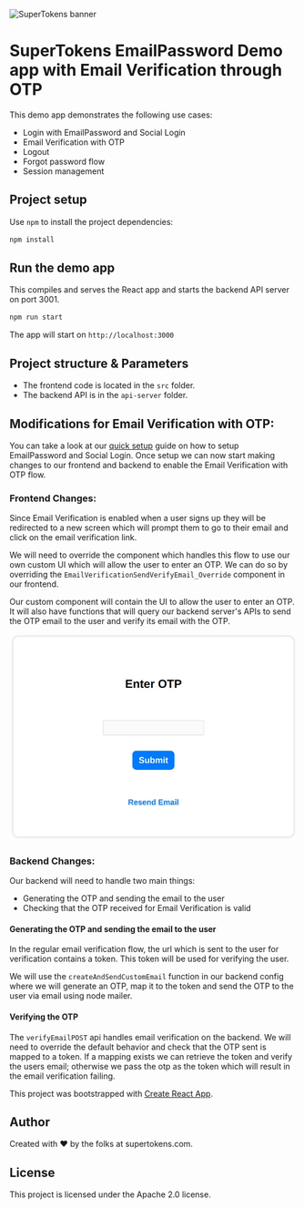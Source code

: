 ![SuperTokens banner](https://raw.githubusercontent.com/supertokens/supertokens-logo/master/images/Artboard%20%E2%80%93%2027%402x.png)

# SuperTokens EmailPassword Demo app with Email Verification through OTP

This demo app demonstrates the following use cases:

-   Login with EmailPassword and Social Login
-   Email Verification with OTP
-   Logout
-   Forgot password flow
-   Session management

## Project setup

Use `npm` to install the project dependencies:

```bash
npm install
```

## Run the demo app

This compiles and serves the React app and starts the backend API server on port 3001.

```bash
npm run start
```

The app will start on `http://localhost:3000`

## Project structure & Parameters

-   The frontend code is located in the `src` folder.
-   The backend API is in the `api-server` folder.

## Modifications for Email Verification with OTP:

You can take a look at our [quick setup](https://supertokens.com/docs/thirdpartyemailpassword/introduction) guide on how to setup EmailPassword and Social Login. Once setup we can now start making changes to our frontend and backend to enable the Email Verification with OTP flow.

### Frontend Changes:

Since Email Verification is enabled when a user signs up they will be redirected to a new screen which will prompt them to go to their email and click on the email verification link.

We will need to override the component which handles this flow to use our own custom UI which will allow the user to enter an OTP. We can do so by overriding the `EmailVerificationSendVerifyEmail_Override` component in our frontend.

Our custom component will contain the UI to allow the user to enter an OTP. It will also have functions that will query our backend server's APIs to send the OTP email to the user and verify its email with the OTP.

![EmailVerification with OTP UI](./images/emailverification-with-otp.png)

### Backend Changes:

Our backend will need to handle two main things:

-   Generating the OTP and sending the email to the user
-   Checking that the OTP received for Email Verification is valid

#### Generating the OTP and sending the email to the user

In the regular email verification flow, the url which is sent to the user for verification contains a token. This token will be used for verifying the user.

We will use the `createAndSendCustomEmail` function in our backend config where we will generate an OTP, map it to the token and send the OTP to the user via email using node mailer.

#### Verifying the OTP

The `verifyEmailPOST` api handles email verification on the backend. We will need to override the default behavior and check that the OTP sent is mapped to a token. If a mapping exists we can retrieve the token and verify the users email; otherwise we pass the otp as the token which will result in the email verification failing.

This project was bootstrapped with [Create React App](https://github.com/facebook/create-react-app).

## Author

Created with :heart: by the folks at supertokens.com.

## License

This project is licensed under the Apache 2.0 license.
